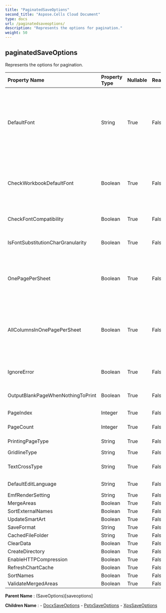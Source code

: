 ```yaml
---
title: "PaginatedSaveOptions"
second_title: "Aspose.Cells Cloud Document"
type: docs
url: /paginatedsaveoptions/
description: "Represents the options for pagination."
weight: 50
---
```


## **paginatedSaveOptions**

Represents the options for pagination. 

| Property Name | Property Type | Nullable |  ReadOnly | DefaultValue | Description | 
| :- | :- | :- |:- |  :- | :- |
| DefaultFont | String | True |  False |  | When characters in the Excel are Unicode and not be set with correct font in cell style,They may appear as block in pdf,image.Set the DefaultFont such as MingLiu or MS Gothic to show these characters. If this property is not set, Aspose.Cells will use system default font to show these unicode characters. |  
| CheckWorkbookDefaultFont | Boolean | True |  False |  | When characters in the Excel are Unicode and not be set with correct font in cell style,They may appear as block in pdf,image.Set this to true to try to use workbook's default font to show these characters first. |  
| CheckFontCompatibility | Boolean | True |  False |  | Indicates whether to check font compatibility for every character in text. |  
| IsFontSubstitutionCharGranularity | Boolean | True |  False |  | Indicates whether to only substitute the font of character when the cell font is not compatibility for it. |  
| OnePagePerSheet | Boolean | True |  False |  | If OnePagePerSheet is true , all content of one sheet will output to only one page in result.The paper size of pagesetup will be invalid, and the other settings of pagesetup will still take effect. |  
| AllColumnsInOnePagePerSheet | Boolean | True |  False |  | If AllColumnsInOnePagePerSheet is true , all column content of one sheet will output to only one page in result.The width of paper size of pagesetup will be ignored, and the other settings of pagesetup will still take effect. |  
| IgnoreError | Boolean | True |  False |  | Indicates if you need to hide the error while rendering.The error can be error in shape, image, chart rendering, etc. |  
| OutputBlankPageWhenNothingToPrint | Boolean | True |  False |  | Indicates whether to output a blank page when there is nothing to print. |  
| PageIndex | Integer | True |  False |  | Gets or sets the 0-based index of the first page to save. |  
| PageCount | Integer | True |  False |  | Gets or sets the number of pages to save. |  
| PrintingPageType | String | True |  False |  | Indicates which pages will not be printed. |  
| GridlineType | String | True |  False |  | Gets or sets gridline type. |  
| TextCrossType | String | True |  False |  | Gets or sets displaying text type when the text width is larger than cell width. |  
| DefaultEditLanguage | String | True |  False |  | Gets or sets default edit language. |  
| EmfRenderSetting | String | True |  False |  |  |  
| MergeAreas | Boolean | True |  False |  |  |  
| SortExternalNames | Boolean | True |  False |  |  |  
| UpdateSmartArt | Boolean | True |  False |  |  |  
| SaveFormat | String | True |  False |  |  |  
| CachedFileFolder | String | True |  False |  |  |  
| ClearData | Boolean | True |  False |  |  |  
| CreateDirectory | Boolean | True |  False |  |  |  
| EnableHTTPCompression | Boolean | True |  False |  |  |  
| RefreshChartCache | Boolean | True |  False |  |  |  
| SortNames | Boolean | True |  False |  |  |  
| ValidateMergedAreas | Boolean | True |  False |  |  |  

**Parent Name** : (SaveOptions)[saveoptions]

**Children Name** : 
	-  [DocxSaveOptions](docxsaveoptions) 
	-  [PptxSaveOptions](pptxsaveoptions) 
	-  [XpsSaveOptions](xpssaveoptions) 
